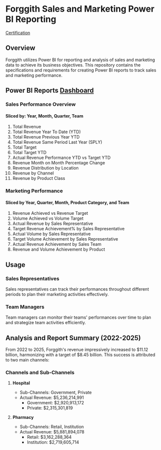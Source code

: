 
# Forggith Sales and Marketing Power BI Reporting
[Certification](https://training.foresightbi.com.ng/certificates/62asdecpfi)
## Overview

Forggith utilizes Power BI for reporting and analysis of sales and marketing data to achieve its business objectives. This repository contains the specifications and requirements for creating Power BI reports to track sales and marketing performance.

## Power BI Reports [Dashboard](https://app.powerbi.com/view?r=eyJrIjoiODMxYTA2MTItYmM3Yy00ZTQwLWFhYzItZmRhYzNkM2U0YzljIiwidCI6IjBlODY5M2EwLTljODctNGU4YS04ZTZlLTQ2MjYxZGUxMjkyYSJ9)


### Sales Performance Overview

#### Sliced by: Year, Month, Quarter, Team

1. Total Revenue
2. Total Revenue Year To Date (YTD)
3. Total Revenue Previous Year YTD
4. Total Revenue Same Period Last Year (SPLY)
5. Total Target
6. Total Target YTD
7. Actual Revenue Performance YTD vs Target YTD
8. Revenue Month on Month Percentage Change
9. Revenue Distribution by Location
10. Revenue by Channel
11. Revenue by Product Class

### Marketing Performance

#### Sliced by Year, Quarter, Month, Product Category, and Team

1. Revenue Achieved vs Revenue Target
2. Volume Achieved vs Volume Target
3. Actual Revenue by Sales Representative
4. Target Revenue Achievement% by Sales Representative
5. Actual Volume by Sales Representative
6. Target Volume Achievement by Sales Representative
7. Actual Revenue Achievement by Sales Team
8. Revenue and Volume Achievement by Product

## Usage

### Sales Representatives

Sales representatives can track their performances throughout different periods to plan their marketing activities effectively.

### Team Managers

Team managers can monitor their teams' performances over time to plan and strategize team activities efficiently.

## Analysis and Report Summary (2022-2025)

From 2022 to 2025, Forggith's revenue impressively increased to $11.12 billion, harmonizing with a target of $8.45 billion. This success is attributed to two main channels:

### Channels and Sub-Channels

1. **Hospital**
   - Sub-Channels: Government, Private
   - Actual Revenue: $5,236,214,991
     - Government: $2,920,913,172
     - Private: $2,315,301,819

2. **Pharmacy**
   - Sub-Channels: Retail, Institution
   - Actual Revenue: $5,881,894,078
     - Retail: $3,162,288,364
     - Institution: $2,719,605,714

